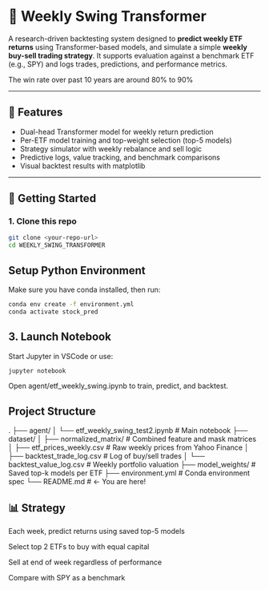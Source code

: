 # 🧠 Weekly Swing Transformer

A research-driven backtesting system designed to **predict weekly ETF returns** using Transformer-based models, and simulate a simple **weekly buy-sell trading strategy**. It supports evaluation against a benchmark ETF (e.g., SPY) and logs trades, predictions, and performance metrics.

The win rate over past 10 years are around 80% to 90% 

---

## 📌 Features

- Dual-head Transformer model for weekly return prediction
- Per-ETF model training and top-weight selection (top-5 models)
- Strategy simulator with weekly rebalance and sell logic
- Predictive logs, value tracking, and benchmark comparisons
- Visual backtest results with matplotlib

---

## 🚀 Getting Started

### 1. Clone this repo

```bash
git clone <your-repo-url>
cd WEEKLY_SWING_TRANSFORMER
```

## Setup Python Environment
Make sure you have conda installed, then run:
```bash
conda env create -f environment.yml
conda activate stock_pred

```

## 3. Launch Notebook
Start Jupyter in VSCode or use:

```bash
jupyter notebook
```
Open agent/etf_weekly_swing.ipynb to train, predict, and backtest.

## Project Structure

.
├── agent/
│   └── etf_weekly_swing_test2.ipynb       # Main notebook
├── dataset/
│   ├── normalized_matrix/                 # Combined feature and mask matrices
│   ├── etf_prices_weekly.csv              # Raw weekly prices from Yahoo Finance
│   ├── backtest_trade_log.csv             # Log of buy/sell trades
│   └── backtest_value_log.csv             # Weekly portfolio valuation
├── model_weights/                         # Saved top-k models per ETF
├── environment.yml                        # Conda environment spec
└── README.md                              # ← You are here!

## 📊 Strategy
Each week, predict returns using saved top-5 models

Select top 2 ETFs to buy with equal capital

Sell at end of week regardless of performance

Compare with SPY as a benchmark